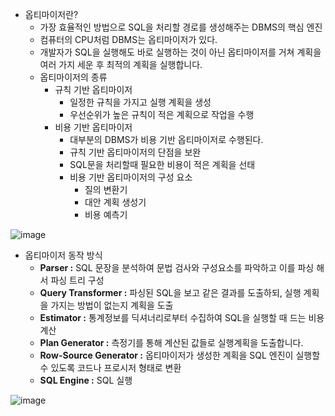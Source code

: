 - 옵티마이저란?
    - 가장 효율적인 방법으로 SQL을 처리할 경로를 생성해주는 DBMS의 핵심 엔진
    - 컴퓨터의 CPU처럼 DBMS는 옵티마이저가 있다.
    - 개발자가 SQL을 실행해도 바로 실행하는 것이 아닌 옵티마이저를 거쳐 계획을 여러 가지 세운 후 최적의 계획을 실행합니다.
    - 옵티마이저의 종류
        - 규칙 기반 옵티마이저
            - 일정한 규칙을 가지고 실행 계획을 생성
            - 우선순위가 높은 규칙이 적은 계획으로 작업을 수행
        - 비용 기반 옵티마이저
            - 대부분의 DBMS가 비용 기반 옵티마이저로 수행된다.
            - 규칙 기반 옵티마이저의 단점을 보완
            - SQL문을 처리할때 필요한 비용이 적은 계획을 선태
            - 비용 기반 옵티마이저의 구성 요소
                - 질의 변환기
                - 대안 계획 생성기
                - 비용 예측기

![image](https://user-images.githubusercontent.com/58693617/156772155-42a27171-3408-4a6f-af48-33dec730ee4d.png)

- 옵티마이저 동작 방식
    - **Parser :** SQL 문장을 분석하여 문법 검사와 구성요소를 파악하고 이를 파싱 해서 파싱 트리 구성
    - **Query Transformer :** 파싱된 SQL을 보고 같은 결과를 도출하되, 실행 계획을 가지는 방법이 없는지 계획을 도출
    - **Estimator :** 통계정보를 딕셔너리로부터 수집하여 SQL을 실행할 때 드는 비용 계산
    - **Plan Generator :** 측정기를 통해 계산된 값들로 실행계획을 도출합니다.
    - **Row-Source Generator :** 옵티마이저가 생성한 계획을 SQL 엔진이 실행할 수 있도록 코드나 프로시저 형태로 변환
    - **SQL Engine :** SQL 실행

![image](https://user-images.githubusercontent.com/58693617/156772174-6f73b712-7d5a-4557-8dd1-23d3aef24d20.png)
